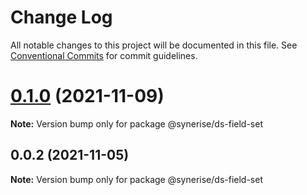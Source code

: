 # Change Log

All notable changes to this project will be documented in this file.
See [Conventional Commits](https://conventionalcommits.org) for commit guidelines.

# [0.1.0](https://github.com/Synerise/synerise-design/compare/@synerise/ds-field-set@0.0.2...@synerise/ds-field-set@0.1.0) (2021-11-09)

**Note:** Version bump only for package @synerise/ds-field-set





## 0.0.2 (2021-11-05)

**Note:** Version bump only for package @synerise/ds-field-set
